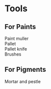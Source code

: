 # Tools

## For Paints
Paint muller  
Pallet  
Pallet knife  
Brushes  

## For Pigments
Mortar and pestle  
